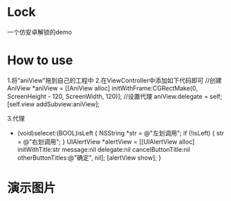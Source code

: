 # Lock
一个仿安卓解锁的demo

# How to use

1.将“aniView”拖到自己的工程中
2.在ViewController中添加如下代码即可
//创建
    AniView *aniView = [[AniView alloc] initWithFrame:CGRectMake(0, ScreenHeight - 120, ScreenWidth, 120)];
    //设置代理
    aniView.delegate = self;
    [self.view addSubview:aniView];
    
3.代理
- (void)selecet:(BOOL)isLeft {
    NSString *str = @"左划调用";
    if (!isLeft) {
        str = @"右划调用";
    }
    UIAlertView *alertView = [[UIAlertView alloc] initWithTitle:str message:nil delegate:nil cancelButtonTitle:nil otherButtonTitles:@"确定", nil];
    [alertView show];
}


# 演示图片

